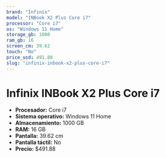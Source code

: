 ```yaml
---
brand: "Infinix"
model: "INBook X2 Plus Core i7"
processor: "Core i7"
os: "Windows 11 Home"
storage_gb: 1000
ram_gb: 16
screen_cm: 39.62
touch: "No"
price_usd: 491.88
slug: "infinix-inbook-x2-plus-core-i7"
---
```


# Infinix INBook X2 Plus Core i7

- **Procesador:** Core i7
- **Sistema operativo:** Windows 11 Home
- **Almacenamiento:** 1000 GB
- **RAM:** 16 GB
- **Pantalla:** 39.62 cm
- **Pantalla táctil:** No
- **Precio:** $491.88
